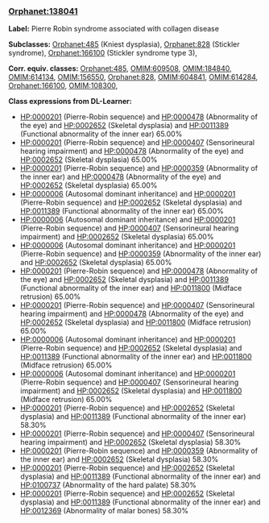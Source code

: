 
### [Orphanet:138041](http://www.orpha.net/ORDO/Orphanet_138041)
**Label:** Pierre Robin syndrome associated with collagen disease

**Subclasses:** [Orphanet:485](http://www.orpha.net/ORDO/Orphanet_485) (Kniest dysplasia), [Orphanet:828](http://www.orpha.net/ORDO/Orphanet_828) (Stickler syndrome), [Orphanet:166100](http://www.orpha.net/ORDO/Orphanet_166100) (Stickler syndrome type 3), 

**Corr. equiv. classes:** [Orphanet:485](http://www.orpha.net/ORDO/Orphanet_485), [OMIM:609508](http://purl.obolibrary.org/obo/OMIM_609508), [OMIM:184840](http://purl.obolibrary.org/obo/OMIM_184840), [OMIM:614134](http://purl.obolibrary.org/obo/OMIM_614134), [OMIM:156550](http://purl.obolibrary.org/obo/OMIM_156550), [Orphanet:828](http://www.orpha.net/ORDO/Orphanet_828), [OMIM:604841](http://purl.obolibrary.org/obo/OMIM_604841), [OMIM:614284](http://purl.obolibrary.org/obo/OMIM_614284), [Orphanet:166100](http://www.orpha.net/ORDO/Orphanet_166100), [OMIM:108300](http://purl.obolibrary.org/obo/OMIM_108300), 

**Class expressions from DL-Learner:**

- [HP:0000201](http://purl.obolibrary.org/obo/HP_0000201) (Pierre-Robin sequence) and [HP:0000478](http://purl.obolibrary.org/obo/HP_0000478) (Abnormality of the eye) and [HP:0002652](http://purl.obolibrary.org/obo/HP_0002652) (Skeletal dysplasia) and [HP:0011389](http://purl.obolibrary.org/obo/HP_0011389) (Functional abnormality of the inner ear) 65.00%
- [HP:0000201](http://purl.obolibrary.org/obo/HP_0000201) (Pierre-Robin sequence) and [HP:0000407](http://purl.obolibrary.org/obo/HP_0000407) (Sensorineural hearing impairment) and [HP:0000478](http://purl.obolibrary.org/obo/HP_0000478) (Abnormality of the eye) and [HP:0002652](http://purl.obolibrary.org/obo/HP_0002652) (Skeletal dysplasia) 65.00%
- [HP:0000201](http://purl.obolibrary.org/obo/HP_0000201) (Pierre-Robin sequence) and [HP:0000359](http://purl.obolibrary.org/obo/HP_0000359) (Abnormality of the inner ear) and [HP:0000478](http://purl.obolibrary.org/obo/HP_0000478) (Abnormality of the eye) and [HP:0002652](http://purl.obolibrary.org/obo/HP_0002652) (Skeletal dysplasia) 65.00%
- [HP:0000006](http://purl.obolibrary.org/obo/HP_0000006) (Autosomal dominant inheritance) and [HP:0000201](http://purl.obolibrary.org/obo/HP_0000201) (Pierre-Robin sequence) and [HP:0002652](http://purl.obolibrary.org/obo/HP_0002652) (Skeletal dysplasia) and [HP:0011389](http://purl.obolibrary.org/obo/HP_0011389) (Functional abnormality of the inner ear) 65.00%
- [HP:0000006](http://purl.obolibrary.org/obo/HP_0000006) (Autosomal dominant inheritance) and [HP:0000201](http://purl.obolibrary.org/obo/HP_0000201) (Pierre-Robin sequence) and [HP:0000407](http://purl.obolibrary.org/obo/HP_0000407) (Sensorineural hearing impairment) and [HP:0002652](http://purl.obolibrary.org/obo/HP_0002652) (Skeletal dysplasia) 65.00%
- [HP:0000006](http://purl.obolibrary.org/obo/HP_0000006) (Autosomal dominant inheritance) and [HP:0000201](http://purl.obolibrary.org/obo/HP_0000201) (Pierre-Robin sequence) and [HP:0000359](http://purl.obolibrary.org/obo/HP_0000359) (Abnormality of the inner ear) and [HP:0002652](http://purl.obolibrary.org/obo/HP_0002652) (Skeletal dysplasia) 65.00%
- [HP:0000201](http://purl.obolibrary.org/obo/HP_0000201) (Pierre-Robin sequence) and [HP:0000478](http://purl.obolibrary.org/obo/HP_0000478) (Abnormality of the eye) and [HP:0002652](http://purl.obolibrary.org/obo/HP_0002652) (Skeletal dysplasia) and [HP:0011389](http://purl.obolibrary.org/obo/HP_0011389) (Functional abnormality of the inner ear) and [HP:0011800](http://purl.obolibrary.org/obo/HP_0011800) (Midface retrusion) 65.00%
- [HP:0000201](http://purl.obolibrary.org/obo/HP_0000201) (Pierre-Robin sequence) and [HP:0000407](http://purl.obolibrary.org/obo/HP_0000407) (Sensorineural hearing impairment) and [HP:0000478](http://purl.obolibrary.org/obo/HP_0000478) (Abnormality of the eye) and [HP:0002652](http://purl.obolibrary.org/obo/HP_0002652) (Skeletal dysplasia) and [HP:0011800](http://purl.obolibrary.org/obo/HP_0011800) (Midface retrusion) 65.00%
- [HP:0000006](http://purl.obolibrary.org/obo/HP_0000006) (Autosomal dominant inheritance) and [HP:0000201](http://purl.obolibrary.org/obo/HP_0000201) (Pierre-Robin sequence) and [HP:0002652](http://purl.obolibrary.org/obo/HP_0002652) (Skeletal dysplasia) and [HP:0011389](http://purl.obolibrary.org/obo/HP_0011389) (Functional abnormality of the inner ear) and [HP:0011800](http://purl.obolibrary.org/obo/HP_0011800) (Midface retrusion) 65.00%
- [HP:0000006](http://purl.obolibrary.org/obo/HP_0000006) (Autosomal dominant inheritance) and [HP:0000201](http://purl.obolibrary.org/obo/HP_0000201) (Pierre-Robin sequence) and [HP:0000407](http://purl.obolibrary.org/obo/HP_0000407) (Sensorineural hearing impairment) and [HP:0002652](http://purl.obolibrary.org/obo/HP_0002652) (Skeletal dysplasia) and [HP:0011800](http://purl.obolibrary.org/obo/HP_0011800) (Midface retrusion) 65.00%
- [HP:0000201](http://purl.obolibrary.org/obo/HP_0000201) (Pierre-Robin sequence) and [HP:0002652](http://purl.obolibrary.org/obo/HP_0002652) (Skeletal dysplasia) and [HP:0011389](http://purl.obolibrary.org/obo/HP_0011389) (Functional abnormality of the inner ear) 58.30%
- [HP:0000201](http://purl.obolibrary.org/obo/HP_0000201) (Pierre-Robin sequence) and [HP:0000407](http://purl.obolibrary.org/obo/HP_0000407) (Sensorineural hearing impairment) and [HP:0002652](http://purl.obolibrary.org/obo/HP_0002652) (Skeletal dysplasia) 58.30%
- [HP:0000201](http://purl.obolibrary.org/obo/HP_0000201) (Pierre-Robin sequence) and [HP:0000359](http://purl.obolibrary.org/obo/HP_0000359) (Abnormality of the inner ear) and [HP:0002652](http://purl.obolibrary.org/obo/HP_0002652) (Skeletal dysplasia) 58.30%
- [HP:0000201](http://purl.obolibrary.org/obo/HP_0000201) (Pierre-Robin sequence) and [HP:0002652](http://purl.obolibrary.org/obo/HP_0002652) (Skeletal dysplasia) and [HP:0011389](http://purl.obolibrary.org/obo/HP_0011389) (Functional abnormality of the inner ear) and [HP:0100737](http://purl.obolibrary.org/obo/HP_0100737) (Abnormality of the hard palate) 58.30%
- [HP:0000201](http://purl.obolibrary.org/obo/HP_0000201) (Pierre-Robin sequence) and [HP:0002652](http://purl.obolibrary.org/obo/HP_0002652) (Skeletal dysplasia) and [HP:0011389](http://purl.obolibrary.org/obo/HP_0011389) (Functional abnormality of the inner ear) and [HP:0012369](http://purl.obolibrary.org/obo/HP_0012369) (Abnormality of malar bones) 58.30%


